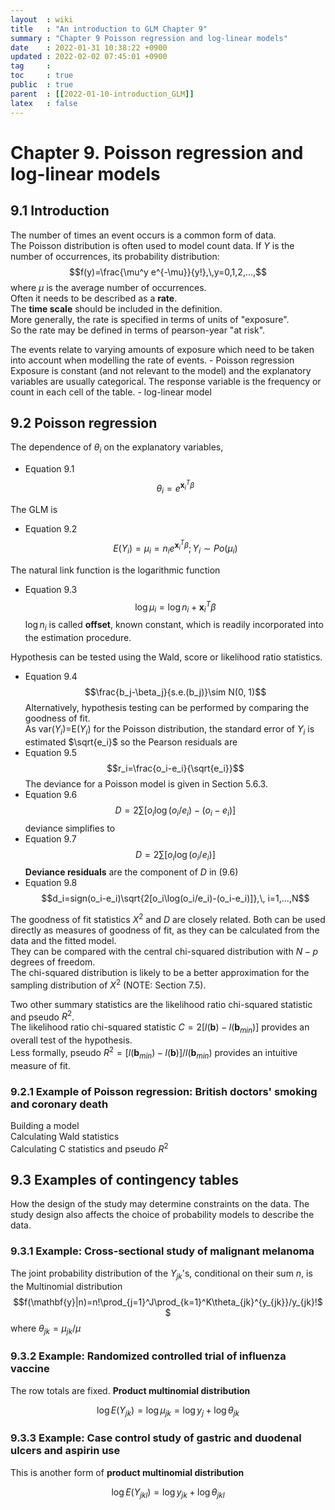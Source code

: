 ```yaml
---
layout  : wiki
title   : "An introduction to GLM Chapter 9"
summary : "Chapter 9 Poisson regression and log-linear models"
date    : 2022-01-31 10:38:22 +0900
updated : 2022-02-02 07:45:01 +0900
tag     : 
toc     : true
public  : true
parent  : [[2022-01-10-introduction_GLM]] 
latex   : false
---
```


# Chapter 9. Poisson regression and log-linear models

## 9.1 Introduction

The number of times an event occurs is a common form of data.  
The Poisson distribution is often used to model count data. If $Y$ is the number of occurrences, its probability distribution:  
$$f(y)=\frac{\mu^y e^{-\mu}}{y!},\,y=0,1,2,...,$$
where $\mu$ is the average number of occurrences.  
Often it needs to be described as a **rate**.  
The **time scale** should be included in the definition.  
More generally, the rate is specified in terms of units of "exposure".  
So the rate may be defined in terms of pearson-year "at risk".  

The events relate to varying amounts of exposure which need to be taken into account when modelling the rate of events. - Poisson regression  
Exposure is constant (and not relevant to the model) and the explanatory variables are usually categorical. The response variable is the frequency or count in each cell of the table. - log-linear model  

## 9.2 Poisson regression

The dependence of $\theta_i$ on the explanatory variables,  
* Equation 9.1
$$\theta_i=e^{\mathbf{x}_i^T\beta}$$

The GLM is  
* Equation 9.2
$$E(Y_i)=\mu_i=n_ie^{\mathbf{x}_i^T\beta};\,Y_i\sim Po(\mu_i)$$

The natural link function is the logarithmic function  
* Equation 9.3
$$\log\mu_i=\log{n_i}+\mathbf{x}_i^T\beta$$
$\log{n_i}$ is called **offset**, known constant, which is readily incorporated into the estimation procedure.  

Hypothesis can be tested using the Wald, score or likelihood ratio statistics.  
* Equation 9.4
$$\frac{b_j-\beta_j}{s.e.(b_j)}\sim N(0, 1)$$
Alternatively, hypothesis testing can be performed by comparing the goodness of fit.  
As var$(Y_i)$=E$(Y_i)$ for the Poisson distribution, the standard error of $Y_i$ is estimated $\sqrt{e_i}$ so the Pearson residuals are  
* Equation 9.5
$$r_i=\frac{o_i-e_i}{\sqrt{e_i}}$$
The deviance for a Poisson model is given in Section 5.6.3.  
* Equation 9.6
$$D=2\sum\left[o_i\log(o_i/e_i)-(o_i-e_i)\right]$$
deviance simplifies to  
* Equation 9.7
$$D=2\sum\left[o_i\log(o_i/e_i)\right]$$
**Deviance residuals** are the component of $D$ in (9.6)  
* Equation 9.8
$$d_i=sign(o_i-e_i)\sqrt{2[o_i\log(o_i/e_i)-(o_i-e_i)]},\, i=1,...,N$$

The goodness of fit statistics $X^2$ and $D$ are closely related. Both can be used directly as measures of goodness of fit, as they can be calculated from the data and the fitted model.  
They can be compared with the central chi-squared distribution with $N-p$ degrees of freedom.  
The chi-squared distribution is likely to be a better approximation for the sampling distribution of $X^2$ (NOTE: Section 7.5).  

Two other summary statistics are the likelihood ratio chi-squared statistic and pseudo $R^2$.  
The likelihood ratio chi-squared statistic $C = 2[l(\mathbf{b})-l(\mathbf{b}_{min})]$ provides an overall test of the hypothesis.  
Less formally, pseudo $R^2 = [l(\mathbf{b}_{min})-l(\mathbf{b})]/l(\mathbf{b}_{min})$ provides an intuitive measure of fit.

### 9.2.1 Example of Poisson regression: British doctors' smoking and coronary death

Building a model  
Calculating Wald statistics  
Calculating C statistics and pseudo $R^2$  

## 9.3 Examples of contingency tables

How the design of the study may determine constraints on the data. The study design also affects the choice of probability models to describe the data.

### 9.3.1 Example: Cross-sectional study of malignant melanoma

The joint probability distribution of the $Y_{jk}$'s, conditional on their sum $n$, is the Multinomial distribution  
$$f(\mathbf{y}|n)=n!\prod_{j=1}^J\prod_{k=1}^K\theta_{jk}^{y_{jk}}/y_{jk}!$$
where $\theta_{j k}=\mu_{j k}/\mu$

### 9.3.2 Example: Randomized controlled trial of influenza vaccine

The row totals are fixed. **Product multinomial distribution**  

$$\log{E(Y_{jk})}=\log\mu_{jk}=\log{y_j}+\log{\theta_{jk}}$$

### 9.3.3 Example: Case control study of gastric and duodenal ulcers and aspirin use

This is another form of **product multinomial distribution**

$$\log{E(Y_{jkl})}=\log{y_{jk}}+\log{\theta_{jkl}}$$
